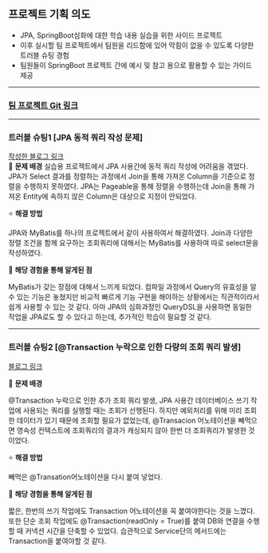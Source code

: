 ## 프로젝트 기획 의도
* JPA, SpringBoot심화에 대한 학습 내용 실습을 위한 사이드 프로젝트
* 이후 실시할 팀 프로젝트에서 팀원을 리드함에 있어 막힘이 없을 수 있도록 다양한 트러블 슈팅 경험
* 팀원들이 SpringBoot 프로젝트 간에 예시 및 참고 용으로 활용할 수 있는 가이드 제공  

<hr>

### <a href="https://github.com/Kim-soung-won/Team_Idle/tree/Readme">팀 프로젝트 Git 링크</a>  

<hr>

### 트러블 슈팅1 [JPA 동적 쿼리 작성 문제]
<a href="https://rlatmddnjs0103.tistory.com/214">작성한 블로그 링크</a>  
🚨 **문제 배경**
실습용 프로젝트에서 JPA 사용간에 동적 쿼리 작성에 어려움을 겪었다. JPA가 Select 결과를 정렬하는 과정에서 Join을 통해 가져온 Column을 기준으로 정렬을 수행하지 못하였다.
JPA는 Pageable을 통해 정렬을 수행하는데 Join을 통해 가져온 Entity에 속하지 않은 Column은 대상으로 지정이 안되었다.

⭐️ **해결 방법**

JPA와 MyBatis를 하나의 프로젝트에서 같이 사용하여서 해결하였다. Join과 다양한 정렬 조건을 함께 요구하는 조회쿼리에 대해서는 MyBatis를 사용하여 따로 select문을 작성하였다.

🤩 **해당 경험을 통해 알게된 점**

MyBatis가 갖는 장점에 대해서 느끼게 되었다. 컴파일 과정에서 Query의 유효성을 알 수 있는 기능은 놓쳤지만 비교적 빠르게 기능 구현을 해야하는 상황에서는 직관적이라서 쉽게 사용할 수 있는 것 같다. 아마 JPA의 심화과정인 QueryDSL을 사용하면 동일한 작업을 JPA로도 할 수 있다고 하는데, 추가적인 학습이 필요할 것 같다.  

<hr>


### 트러블 슈팅2 [@Transaction 누락으로 인한 다량의 조회 쿼리 발생]

[블로그 링크](https://rlatmddnjs0103.tistory.com/190)

🚨 **문제 배경**

@Transaction 누락으로 인한 추가 조회 쿼리 발생, JPA 사용간 데이터베이스 쓰기 작업에 사용되는 쿼리를 실행할 때는 조회가 선행된다. 하지만 예외처리를 위해 미리 조회한 데이터가 있기 때문에 조회할 필요가 없었는데, @Transacion 어노테이션을 빼먹으면 영속성 컨텍스트에 조회쿼리의 결과가 캐싱되지 않아 한번 더 조회쿼리가 발생한 것이었다.

⭐️ **해결 방법**

빼먹은 @Transation어노테이션을 다시 붙여 넣었다.

🤩 **해당 경험을 통해 알게된 점**

짧은, 한번의 쓰기 작업에도 Transaction 어노테이션을 꼭 붙여야한다는 것을 느꼈다. 또한 단순 조회 작업에도 @Transaction(readOnly = True)를 붙여 DB와 연결을 수행할 때 커넥션 시간을 단축할 수 있었다. 습관적으로 Service단의 메서드에는 Transaction을 붙여야할 것 같다.
